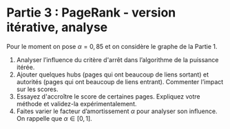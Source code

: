 # Partie 3 : PageRank - version itérative, analyse

Pour le moment on pose $\alpha= 0,85$ et on considère le graphe de la Partie 1.

1. Analyser l’influence du critère d'arrêt dans l’algorithme de la puissance itérée.
2. Ajouter quelques hubs (pages qui ont beaucoup de liens sortant) et autorités (pages
qui ont beaucoup de liens entrant). Commenter l’impact sur les scores.
3. Essayez d'accroître le score de certaines pages. Expliquez votre méthode et validez-la
expérimentalement.
4. Faites varier le facteur d’amortissement $α$ pour analyser son influence. On rappelle que
$α ∈ [0, 1]$.